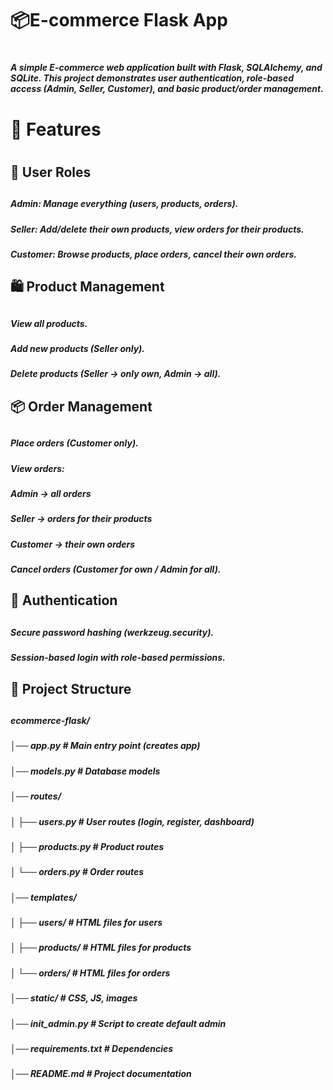 <H1>📦E-commerce Flask App<H1>

<H5>A simple E-commerce web application built with Flask, SQLAlchemy, and SQLite.
This project demonstrates user authentication, role-based access (Admin, Seller, Customer), and basic product/order management.<H5>

<H1>🚀 Features<H1>
<H2>👤 User Roles<H2>
<H5>Admin: Manage everything (users, products, orders).<H5>
<H5>Seller: Add/delete their own products, view orders for their products.<H5>
<H5>Customer: Browse products, place orders, cancel their own orders.<H5>

<H2>🛍 Product Management<H2>
<H5>View all products.<H5>
<H5>Add new products (Seller only).<H5>
<H5>Delete products (Seller → only own, Admin → all).<H5>

<H2>📦 Order Management<H2>
<H5>Place orders (Customer only).<H5>
<H5>View orders:<H5>
<H5>Admin → all orders<H5>
<H5>Seller → orders for their products<H5>
<H5>Customer → their own orders<H5>
<H5>Cancel orders (Customer for own / Admin for all).<H5>

<H2>🔐 Authentication<H2>
<H5>Secure password hashing (werkzeug.security).<H5>
<H5>Session-based login with role-based permissions.<H5>

<H2>📂 Project Structure<H2>

<H5>ecommerce-flask/<H5>
<H5>│── app.py                # Main entry point (creates app)<H5>
<H5>│── models.py             # Database models<H5>
<H5>│── routes/<H5>
<H5>│   ├── users.py          # User routes (login, register, dashboard)<H5>
<H5>│   ├── products.py       # Product routes<H5>
<H5>│   └── orders.py         # Order routes<H5>
<H5>│── templates/<H5>
<H5>│   ├── users/            # HTML files for users<H5>
<H5>│   ├── products/         # HTML files for products<H5>
<H5>│   └── orders/           # HTML files for orders<H5>
<H5>│── static/               # CSS, JS, images<H5>
<H5>│── init_admin.py         # Script to create default admin<H5>
<H5>│── requirements.txt      # Dependencies<H5>
<H5>│── README.md             # Project documentation<H5>

